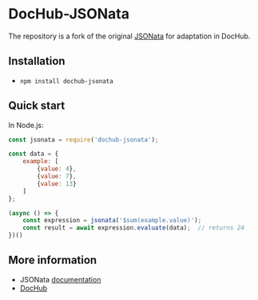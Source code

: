 # DocHub-JSONata

The repository is a fork of the original [JSONata](https://github.com/jsonata-js/jsonata) for adaptation in DocHub.

## Installation

- `npm install dochub-jsonata`

## Quick start

In Node.js:

```javascript
const jsonata = require('dochub-jsonata');

const data = {
    example: [
        {value: 4},
        {value: 7},
        {value: 13}
    ]
};

(async () => {
    const expression = jsonata('$sum(example.value)');
    const result = await expression.evaluate(data);  // returns 24
})()
```

## More information
- JSONata [documentation](http://docs.jsonata.org/)
- [DocHub](https://github.com/DocHubTeam/DocHub)


